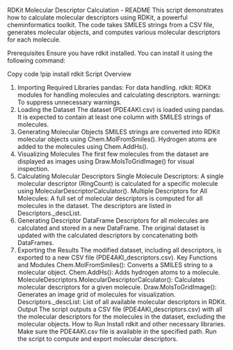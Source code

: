 RDKit Molecular Descriptor Calculation - README
This script demonstrates how to calculate molecular descriptors using RDKit, a powerful cheminformatics toolkit. The code takes SMILES strings from a CSV file, generates molecular objects, and computes various molecular descriptors for each molecule.

Prerequisites
Ensure you have rdkit installed. You can install it using the following command:

Copy code
!pip install rdkit
Script Overview
1. Importing Required Libraries
pandas: For data handling.
rdkit: RDKit modules for handling molecules and calculating descriptors.
warnings: To suppress unnecessary warnings.
2. Loading the Dataset
The dataset (PDE4AKI.csv) is loaded using pandas. It is expected to contain at least one column with SMILES strings of molecules.
3. Generating Molecular Objects
SMILES strings are converted into RDKit molecular objects using Chem.MolFromSmiles().
Hydrogen atoms are added to the molecules using Chem.AddHs().
4. Visualizing Molecules
The first few molecules from the dataset are displayed as images using Draw.MolsToGridImage() for visual inspection.
5. Calculating Molecular Descriptors
Single Molecule Descriptors: A single molecular descriptor (RingCount) is calculated for a specific molecule using MolecularDescriptorCalculator().
Multiple Descriptors for All Molecules: A full set of molecular descriptors is computed for all molecules in the dataset. The descriptors are listed in Descriptors._descList.
6. Generating Descriptor DataFrame
Descriptors for all molecules are calculated and stored in a new DataFrame.
The original dataset is updated with the calculated descriptors by concatenating both DataFrames.
7. Exporting the Results
The modified dataset, including all descriptors, is exported to a new CSV file (PDE4AKI_descriptors.csv).
Key Functions and Modules
Chem.MolFromSmiles(): Converts a SMILES string to a molecular object.
Chem.AddHs(): Adds hydrogen atoms to a molecule.
MoleculeDescriptors.MolecularDescriptorCalculator(): Calculates molecular descriptors for a given molecule.
Draw.MolsToGridImage(): Generates an image grid of molecules for visualization.
Descriptors._descList: List of all available molecular descriptors in RDKit.
Output
The script outputs a CSV file (PDE4AKI_descriptors.csv) with all the molecular descriptors for the molecules in the dataset, excluding the molecular objects.
How to Run
Install rdkit and other necessary libraries.
Make sure the PDE4AKI.csv file is available in the specified path.
Run the script to compute and export molecular descriptors.
